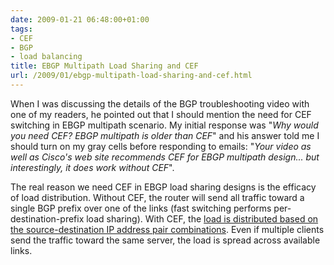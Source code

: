 ```yaml
---
date: 2009-01-21 06:48:00+01:00
tags:
- CEF
- BGP
- load balancing
title: EBGP Multipath Load Sharing and CEF
url: /2009/01/ebgp-multipath-load-sharing-and-cef.html
---
```

When I was discussing the details of the BGP troubleshooting video with one of my readers, he pointed out that I should mention the need for CEF switching in EBGP multipath scenario. My initial response was "*Why would you need CEF? EBGP multipath is older than CEF*" and his answer told me I should turn on my gray cells before responding to emails: "*Your video as well as Cisco's web site recommends CEF for EBGP multipath design... but interestingly, it does work without CEF*".

The real reason we need CEF in EBGP load sharing designs is the efficacy of load distribution. Without CEF, the router will send all traffic toward a single BGP prefix over one of the links (fast switching performs per-destination-prefix load sharing). With CEF, the [load is distributed based on the source-destination IP address pair combinations](/2006/10/cef-load-sharing-details.html). Even if multiple clients send the traffic toward the same server, the load is spread across available links.
